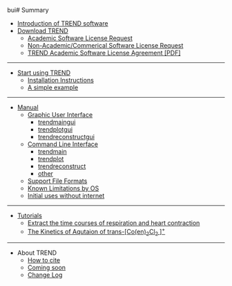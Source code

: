 bui# Summary 
* [Introduction of TREND software](README.md) 
* [Download TREND](doc/download.md)
	* [Academic Software License Request](http://biochem.missouri.edu/trend/academic_request.php)
	* [Non-Academic/Commerical Software License	Request](http://biochem.missouri.edu/trend/commerical_request.php)
	* [TREND Academic Software License Agreement [PDF]](http://biochem.missouri.edu/trend/docs/TREND_LicenseAgreement.pdf)
------
* [Start using TREND](doc/start.md)
	* [Installation Instructions](doc/install.md)  
	* [A simple example](doc/intro.md)
------
* [Manual](manual/README.md)  
	* [Graphic User Interface](manual/GUI/README.md)
		* [trendmaingui](manual/GUI/trendmaingui.md)
		* [trendplotgui](manual/GUI/trendplotgui.md)
		* [trendreconstructgui](manual/GUI/trendreconstructgui.md)
	* [Command Line Interface](manual/CLI/README.md)
		* [trendmain](manual/CLI/trendmain.md)
		* [trendplot](manual/CLI/trendplot.md)
		* [trendreconstruct](manual/CLI/trendreconstruct.md)
		* [other](manual/CLI/other.md)
	* [Support File Formats](manual/fileformat.md)
	* [Known Limitations by OS](doc/Known_limitations_by_OS.md)
	* [Initial uses without internet](manual/no_internet_connection.md)
------
* [Tutorials](tutorial/README.md)  
	* [Extract the time courses of respiration and heart contraction](tutorial/tutorial.md)
	* [The Kinetics of Aqutaion of trans-[Co(en)<sub>2</sub>Cl<sub>2
	</sub>]<sup>+</sup>](tutorial/tutorial_aqua.md)
------
* About TREND
	* [How to cite](doc/how_to_cite.md)
	* [Coming soon](doc/new_features.md)
	* [Change Log](doc/ChangeLog.md)

